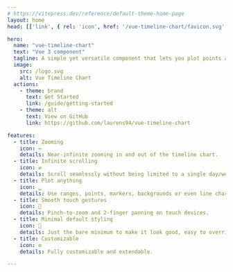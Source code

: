 ```yaml
---
# https://vitepress.dev/reference/default-theme-home-page
layout: home
head: [['link', { rel: 'icon', href: '/vue-timeline-chart/favicon.svg' }]]

hero:
  name: "vue-timeline-chart"
  text: "Vue 3 component"
  tagline: A simple yet versatile component that lets you plot points and ranges on a timeline.
  image:
    src: /logo.svg
    alt: Vue Timeline Chart
  actions:
    - theme: brand
      text: Get Started
      link: /guide/getting-started
    - theme: alt
      text: View on GitHub
      link: https://github.com/laurens94/vue-timeline-chart

features:
  - title: Zooming
    icon: ↔
    details: Near-infinite zooming in and out of the timeline chart.
  - title: Infinite scrolling
    icon: ⇄
    details: Scroll seamlessly without being limited to a single day/week/month/year.
  - title: Plot anything
    icon: ␣
    details: Use ranges, points, markers, backgrounds or even line charts.
  - title: Smooth touch gestures
    icon: 🤏
    details: Pinch-to-zoom and 2-finger panning on touch devices.
  - title: Minimal default styling
    icon: 🎨
    details: Just the bare minimum to make it look good, easy to override.
  - title: Customizable
    icon: ⚙️
    details: Fully customizable and extendable.

---
```

